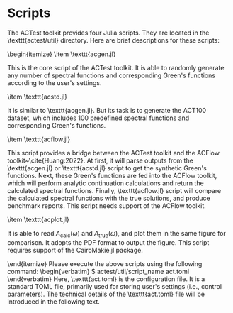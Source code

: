 # Scripts

The ACTest toolkit provides four Julia scripts. They are located in the \texttt{actest/util} directory. Here are brief descriptions for these scripts:

\begin{itemize}
\item \texttt{acgen.jl}

This is the core script of the ACTest toolkit. It is able to randomly generate any number of spectral functions and corresponding Green's functions according to the user's settings.

\item \texttt{acstd.jl}

It is similar to \texttt{acgen.jl}. But its task is to generate the ACT100 dataset, which includes 100 predefined spectral functions and corresponding Green's functions.

\item \texttt{acflow.jl}

This script provides a bridge between the ACTest toolkit and the ACFlow toolkit~\cite{Huang:2022}. At first, it will parse outputs from the \texttt{acgen.jl} or \texttt{acstd.jl} script to get the synthetic Green's functions. Next, these Green's functions are fed into the ACFlow toolkit, which will perform analytic continuation calculations and return the calculated spectral functions. Finally, \texttt{acflow.jl} script will compare the calculated spectral functions with the true solutions, and produce benchmark reports. This script needs support of the ACFlow toolkit. 

\item \texttt{acplot.jl}

It is able to read $A_{\text{calc}}(\omega)$ and $A_{\text{true}}(\omega)$, and plot them in the same figure for comparison. It adopts the PDF format to output the figure. This script requires support of the CairoMakie.jl package.

\end{itemize}
Please execute the above scripts using the following command:
\begin{verbatim}
    $ actest/util/script_name act.toml
\end{verbatim}
Here, \texttt{act.toml} is the configuration file. It is a standard TOML file, primarily used for storing user's settings (i.e., control parameters). The technical details of the \texttt{act.toml} file will be introduced in the following text.
